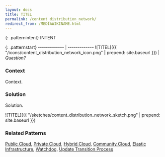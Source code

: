 ```yaml
---
layout: docs
title: TITEL
permalink: /content_distribution_network/
redirect_from: /MEDIAWIKINAME.html
---
```


{: .patternintent}
INTENT

{: .patternstart}
------------- | -------------
![TITEL]({{ "/icons/content_distribution_network_icon.png" | prepend: site.baseurl }})  | *Question?*

### Context

Context.

### Solution

Solution.
 
![TITEL]({{ "/sketches/content_distribution_network_sketch.png" | prepend: site.baseurl }})

### Related Patterns
[Public Cloud](/public_cloud/), [Private Cloud](/private_cloud/), [Hybrid Cloud](/hybrid_cloud/), [Community Cloud](/community_cloud/), [Elastic Infrastructure](/elastic_infrastructure/), [Watchdog](/watchdog/), [Update Transition Process](/update_transition_process/)